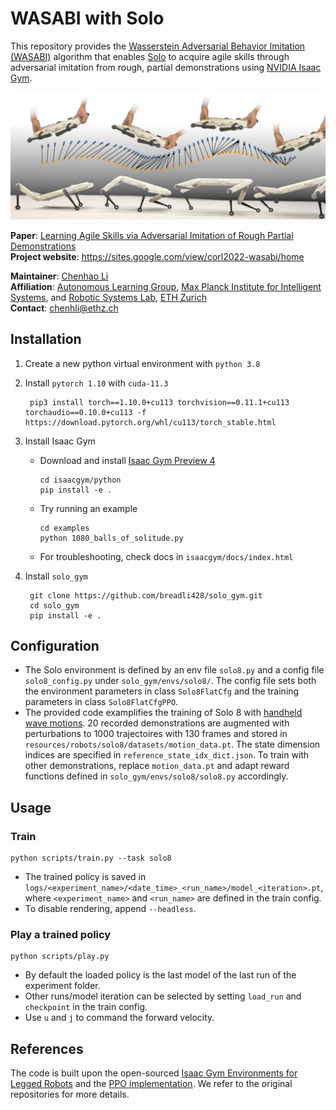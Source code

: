 # WASABI with Solo

This repository provides the [Wasserstein Adversarial Behavior Imitation (WASABI)](https://arxiv.org/abs/2206.11693) algorithm that enables [Solo](https://open-dynamic-robot-initiative.github.io/) to acquire agile skills through adversarial imitation from rough, partial demonstrations using [NVIDIA Isaac Gym](https://developer.nvidia.com/isaac-gym).

![wave](wave.png)

**Paper**: [Learning Agile Skills via Adversarial Imitation of Rough Partial Demonstrations](https://arxiv.org/abs/2206.11693)  
**Project website**: https://sites.google.com/view/corl2022-wasabi/home

**Maintainer**: [Chenhao Li](https://breadli428.github.io/)  
**Affiliation**: [Autonomous Learning Group](https://al.is.mpg.de/), [Max Planck Institute for Intelligent Systems](https://is.mpg.de/), and [Robotic Systems Lab](https://rsl.ethz.ch/), [ETH Zurich](https://ethz.ch/en.html)  
**Contact**: [chenhli@ethz.ch](mailto:chenhli@ethz.ch)

## Installation

1. Create a new python virtual environment with `python 3.8`
2. Install `pytorch 1.10` with `cuda-11.3`
        
        pip3 install torch==1.10.0+cu113 torchvision==0.11.1+cu113 torchaudio==0.10.0+cu113 -f https://download.pytorch.org/whl/cu113/torch_stable.html

3. Install Isaac Gym

   - Download and install [Isaac Gym Preview 4](https://developer.nvidia.com/isaac-gym)

        ```
        cd isaacgym/python
        pip install -e .
        ```

   - Try running an example

        ```
        cd examples
        python 1080_balls_of_solitude.py
        ```

   - For troubleshooting, check docs in `isaacgym/docs/index.html`

4. Install `solo_gym`

        git clone https://github.com/breadli428/solo_gym.git
        cd solo_gym
        pip install -e .

## Configuration
- The Solo environment is defined by an env file `solo8.py` and a config file `solo8_config.py` under `solo_gym/envs/solo8/`. The config file sets both the environment parameters in class `Solo8FlatCfg` and the training parameters in class `Solo8FlatCfgPPO`.
- The provided code examplifies the training of Solo 8 with [handheld wave motions](https://youtu.be/25ZCCkwSztc?feature=shared). 20 recorded demonstrations are augmented with perturbations to 1000 trajectoires with 130 frames and stored in `resources/robots/solo8/datasets/motion_data.pt`. The state dimension indices are specified in `reference_state_idx_dict.json`. To train with other demonstrations, replace `motion_data.pt` and adapt reward functions defined in `solo_gym/envs/solo8/solo8.py` accordingly.


## Usage

### Train

```
python scripts/train.py --task solo8
```

- The trained policy is saved in `logs/<experiment_name>/<date_time>_<run_name>/model_<iteration>.pt`, where `<experiment_name>` and `<run_name>` are defined in the train config.
- To disable rendering, append `--headless`.

### Play a trained policy

```
python scripts/play.py
```

- By default the loaded policy is the last model of the last run of the experiment folder.
- Other runs/model iteration can be selected by setting `load_run` and `checkpoint` in the train config.
- Use `u` and `j` to command the forward velocity.

## References

The code is built upon the open-sourced [Isaac Gym Environments for Legged Robots](https://github.com/leggedrobotics/legged_gym) and the [PPO implementation](https://github.com/leggedrobotics/rsl_rl). We refer to the original repositories for more details.